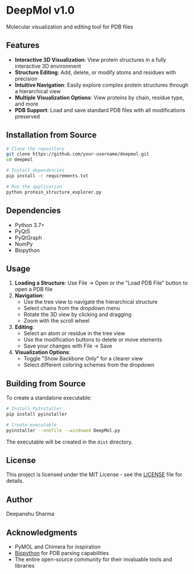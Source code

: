 # DeepMol v1.0

Molecular visualization and editing tool for PDB files

## Features

- **Interactive 3D Visualization**: View protein structures in a fully interactive 3D environment
- **Structure Editing**: Add, delete, or modify atoms and residues with precision
- **Intuitive Navigation**: Easily explore complex protein structures through a hierarchical view
- **Multiple Visualization Options**: View proteins by chain, residue type, and more
- **PDB Support**: Load and save standard PDB files with all modifications preserved

## Installation from Source

```bash
# Clone the repository
git clone https://github.com/your-username/deepmol.git
cd deepmol

# Install dependencies
pip install -r requirements.txt

# Run the application
python protein_structure_explorer.py
```

## Dependencies

- Python 3.7+
- PyQt5
- PyQtGraph
- NumPy
- Biopython

## Usage

1. **Loading a Structure**: Use File → Open or the "Load PDB File" button to open a PDB file
2. **Navigation**: 
   - Use the tree view to navigate the hierarchical structure
   - Select chains from the dropdown menu
   - Rotate the 3D view by clicking and dragging
   - Zoom with the scroll wheel
3. **Editing**:
   - Select an atom or residue in the tree view
   - Use the modification buttons to delete or move elements
   - Save your changes with File → Save
4. **Visualization Options**:
   - Toggle "Show Backbone Only" for a clearer view
   - Select different coloring schemes from the dropdown

## Building from Source

To create a standalone executable:

```bash
# Install PyInstaller
pip install pyinstaller

# Create executable
pyinstaller --onefile --windowed DeepMol.py
```

The executable will be created in the `dist` directory.

## License

This project is licensed under the MIT License - see the [LICENSE](LICENSE) file for details.

## Author

Deepanshu Sharma

## Acknowledgments

- PyMOL and Chimera for inspiration
- [Biopython](https://biopython.org/) for PDB parsing capabilities
- The entire open-source community for their invaluable tools and libraries
